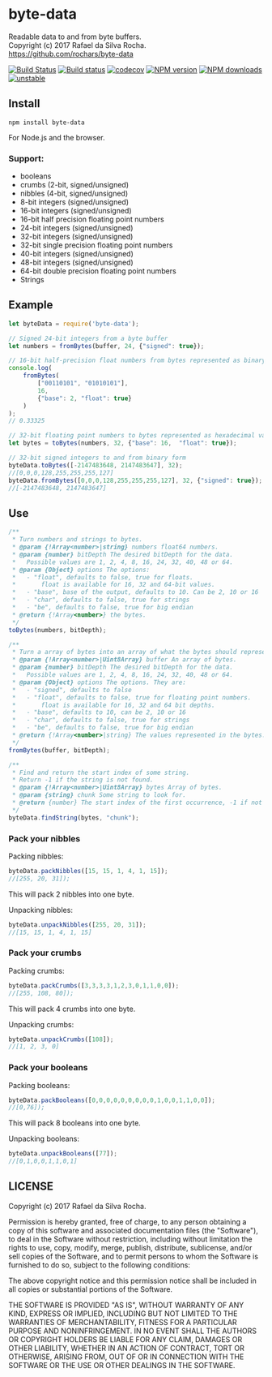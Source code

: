 # byte-data
Readable data to and from byte buffers.  
Copyright (c) 2017 Rafael da Silva Rocha.  
https://github.com/rochars/byte-data

[![Build Status](https://travis-ci.org/rochars/byte-data.svg?branch=master)](https://travis-ci.org/rochars/byte-data) [![Build status](https://ci.appveyor.com/api/projects/status/g2ellp44s7a0kvid?svg=true)](https://ci.appveyor.com/project/rochars/byte-data) [![codecov](https://codecov.io/gh/rochars/byte-data/branch/master/graph/badge.svg)](https://codecov.io/gh/rochars/byte-data) [![NPM version](https://img.shields.io/npm/v/byte-data.svg?style=flat)](https://www.npmjs.com/package/byte-data) [![NPM downloads](https://img.shields.io/npm/dm/byte-data.svg?style=flat)](https://www.npmjs.com/package/byte-data) [![unstable](http://badges.github.io/stability-badges/dist/unstable.svg)](http://github.com/badges/stability-badges)

## Install
```
npm install byte-data
```

For Node.js and the browser.

### Support:
- booleans
- crumbs (2-bit, signed/unsigned)
- nibbles (4-bit, signed/unsigned)
- 8-bit integers (signed/unsigned)
- 16-bit integers (signed/unsigned)
- 16-bit half precision floating point numbers
- 24-bit integers (signed/unsigned)
- 32-bit integers (signed/unsigned)
- 32-bit single precision floating point numbers
- 40-bit integers (signed/unsigned)
- 48-bit integers (signed/unsigned)
- 64-bit double precision floating point numbers
- Strings

## Example
```javascript
let byteData = require('byte-data');

// Signed 24-bit integers from a byte buffer
let numbers = fromBytes(buffer, 24, {"signed": true});

// 16-bit half-precision float numbers from bytes represented as binary strings
console.log(
    fromBytes(
        ["00110101", "01010101"],
        16, 
        {"base": 2, "float": true}
    )
);
// 0.33325

// 32-bit floating point numbers to bytes represented as hexadecimal values
let bytes = toBytes(numbers, 32, {"base": 16,  "float": true});

// 32-bit signed integers to and from binary form
byteData.toBytes([-2147483648, 2147483647], 32);
//[0,0,0,128,255,255,255,127]
byteData.fromBytes([0,0,0,128,255,255,255,127], 32, {"signed": true});
//[-2147483648, 2147483647]
```

## Use
```javascript
/**
 * Turn numbers and strings to bytes.
 * @param {!Array<number>|string} numbers float64 numbers.
 * @param {number} bitDepth The desired bitDepth for the data.
 *   Possible values are 1, 2, 4, 8, 16, 24, 32, 40, 48 or 64.
 * @param {Object} options The options:
 *   - "float", defaults to false, true for floats.
 *       float is available for 16, 32 and 64-bit values.
 *   - "base", base of the output, defaults to 10. Can be 2, 10 or 16
 *   - "char", defaults to false, true for strings
 *   - "be", defaults to false, true for big endian
 * @return {!Array<number>} the bytes.
 */
toBytes(numbers, bitDepth);

/**
 * Turn a array of bytes into an array of what the bytes should represent.
 * @param {!Array<number>|Uint8Array} buffer An array of bytes.
 * @param {number} bitDepth The desired bitDepth for the data.
 *   Possible values are 1, 2, 4, 8, 16, 24, 32, 40, 48 or 64.
 * @param {Object} options The options. They are:
 *   - "signed", defaults to false
 *   - "float", defaults to false, true for floating point numbers.
 *       float is available for 16, 32 and 64 bit depths.
 *   - "base", defaults to 10, can be 2, 10 or 16
 *   - "char", defaults to false, true for strings
 *   - "be", defaults to false, true for big endian
 * @return {!Array<number>|string} The values represented in the bytes.
 */
fromBytes(buffer, bitDepth);

/**
 * Find and return the start index of some string.
 * Return -1 if the string is not found.
 * @param {!Array<number>|Uint8Array} bytes Array of bytes.
 * @param {string} chunk Some string to look for.
 * @return {number} The start index of the first occurrence, -1 if not found
 */
byteData.findString(bytes, "chunk");
```

### Pack your nibbles
Packing nibbles:
```javascript
byteData.packNibbles([15, 15, 1, 4, 1, 15]);
//[255, 20, 31]);
```
This will pack 2 nibbles into one byte.

Unpacking nibbles:
```javascript
byteData.unpackNibbles([255, 20, 31]);
//[15, 15, 1, 4, 1, 15]
```

### Pack your crumbs
Packing crumbs:
```javascript
byteData.packCrumbs([3,3,3,3,1,2,3,0,1,1,0,0]);
//[255, 108, 80]);
```
This will pack 4 crumbs into one byte.

Unpacking crumbs:
```javascript
byteData.unpackCrumbs([108]);
//[1, 2, 3, 0]
```

### Pack your booleans
Packing booleans:
```javascript
byteData.packBooleans([0,0,0,0,0,0,0,0,0,1,0,0,1,1,0,0]);
//[0,76]);
```
This will pack 8 booleans into one byte.

Unpacking booleans:
```javascript
byteData.unpackBooleans([77]);
//[0,1,0,0,1,1,0,1]
```

## LICENSE
Copyright (c) 2017 Rafael da Silva Rocha.

Permission is hereby granted, free of charge, to any person obtaining
a copy of this software and associated documentation files (the
"Software"), to deal in the Software without restriction, including
without limitation the rights to use, copy, modify, merge, publish,
distribute, sublicense, and/or sell copies of the Software, and to
permit persons to whom the Software is furnished to do so, subject to
the following conditions:

The above copyright notice and this permission notice shall be
included in all copies or substantial portions of the Software.

THE SOFTWARE IS PROVIDED "AS IS", WITHOUT WARRANTY OF ANY KIND,
EXPRESS OR IMPLIED, INCLUDING BUT NOT LIMITED TO THE WARRANTIES OF
MERCHANTABILITY, FITNESS FOR A PARTICULAR PURPOSE AND
NONINFRINGEMENT. IN NO EVENT SHALL THE AUTHORS OR COPYRIGHT HOLDERS BE
LIABLE FOR ANY CLAIM, DAMAGES OR OTHER LIABILITY, WHETHER IN AN ACTION
OF CONTRACT, TORT OR OTHERWISE, ARISING FROM, OUT OF OR IN CONNECTION
WITH THE SOFTWARE OR THE USE OR OTHER DEALINGS IN THE SOFTWARE.
